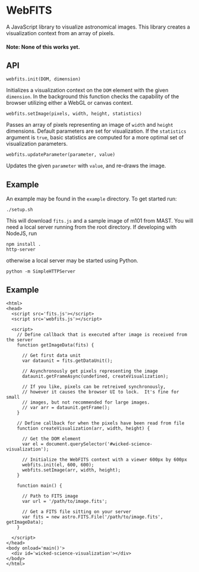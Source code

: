 # WebFITS

A JavaScript library to visualize astronomical images.  This library creates a visualization context from an array of pixels.

#### Note: None of this works yet.

## API

    webfits.init(DOM, dimension)
Initializes a visualization context on the `DOM` element with the given `dimension`.  In the background this function checks the capability of the browser utilizing either a WebGL or canvas context.

    webfits.setImage(pixels, width, height, statistics)
Passes an array of pixels representing an image of `width` and `height` dimensions.  Default parameters are set for visualization.  If the `statistics` argument is `true`, basic statistics are computed for a more optimal set of visualization parameters.

    webfits.updateParameter(parameter, value)
Updates the given `parameter` with `value`, and re-draws the image.


## Example

An example may be found in the `example` directory.  To get started run:

    ./setup.sh

This will download `fits.js` and a sample image of m101 from MAST.  You will need a local server running from the root directory.  If developing with NodeJS, run

    npm install .
    http-server

otherwise a local server may be started using Python.

    python -m SimpleHTTPServer



## Example


    <html>
    <head>
      <script src='fits.js'></script>
      <script src='webfits.js'></script>

      <script>
        // Define callback that is executed after image is received from the server
        function getImageData(fits) {
          
          // Get first data unit
          var dataunit = fits.getDataUnit();
          
          // Asynchronously get pixels representing the image
          dataunit.getFrameAsync(undefined, createVisualization);
          
          // If you like, pixels can be retreived synchronously,
          // however it causes the browser UI to lock.  It's fine for small
          // images, but not recommended for large images.
          // var arr = dataunit.getFrame();
        }
        
        // Define callback for when the pixels have been read from file
        function createVisualization(arr, width, height) {
          
          // Get the DOM element
          var el = document.querySelector('#wicked-science-visualization');
          
          // Initialize the WebFITS context with a viewer 600px by 600px
          webfits.init(el, 600, 600);
          webfits.setImage(arr, width, height);
        }
      
        function main() {
          
          // Path to FITS image
          var url = '/path/to/image.fits';
          
          // Get a FITS file sitting on your server
          var fits = new astro.FITS.File('/path/to/image.fits', getImageData);
        }
        
      </script>
    </head>
    <body onload='main()'>
      <div id='wicked-science-visualization'></div>
    </body>
    </html>